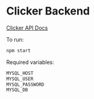 # Clicker Backend

[Clicker API Docs](https://github.com/cuappdev/clicker-api-spec)

To run:
````bash
npm start
````

Required variables:
````bash
MYSQL_HOST
MYSQL_USER
MYSQL_PASSWORD
MYSQL_DB
````
